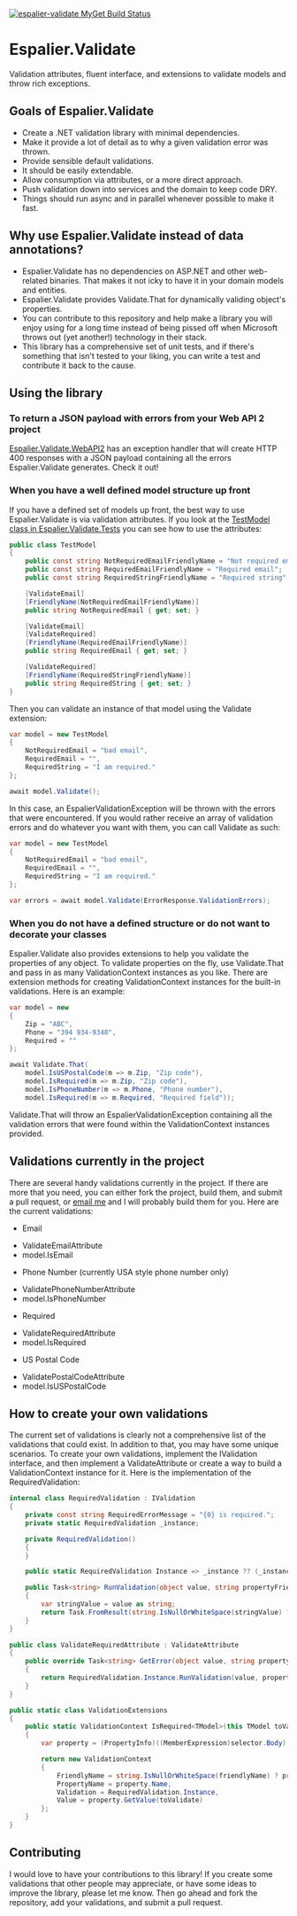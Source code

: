[![espalier-validate MyGet Build Status](https://www.myget.org/BuildSource/Badge/espalier-validate?identifier=46603932-4c46-4d55-9ce5-b5bcb628ac47)](https://www.myget.org/)

# Espalier.Validate

Validation attributes, fluent interface, and extensions to validate models and throw rich exceptions.

## Goals of Espalier.Validate

* Create a .NET validation library with minimal dependencies.
* Make it provide a lot of detail as to why a given validation error was thrown.
* Provide sensible default validations.
* It should be easily extendable.
* Allow consumption via attributes, or a more direct approach.
* Push validation down into services and the domain to keep code DRY.
* Things should run async and in parallel whenever possible to make it fast.

## Why use Espalier.Validate instead of data annotations?

* Espalier.Validate has no dependencies on ASP.NET and other web-related binaries. That makes it not icky to have it in your domain models and entities.
* Espalier.Validate provides Validate.That for dynamically validing object's properties.
* You can contribute to this repository and help make a library you will enjoy using for a long time instead of being pissed off when Microsoft throws out (yet another!) technology in their stack.
* This library has a comprehensive set of unit tests, and if there's something that isn't tested to your liking, you can write a test and contribute it back to the cause.

## Using the library

### To return a JSON payload with errors from your Web API 2 project

[Espalier.Validate.WebAPI2](//github.com/jeremeevans/Espalier.Validate.WebAPI2) has an exception handler that will create HTTP 400 responses with a JSON payload containing all the errors Espalier.Validate generates. Check it out!

### When you have a well defined model structure up front

If you have a defined set of models up front, the best way to use Espalier.Validate is via validation attributes. If you look at the [TestModel class in Espalier.Validate.Tests](//github.com/jeremeevans/Espalier.Validate/blob/master/Espalier.Validate.Tests/ExtensionTests/TestModel.cs) you can see how to use the attributes:

```csharp
public class TestModel
{
    public const string NotRequiredEmailFriendlyName = "Not required email";
    public const string RequiredEmailFriendlyName = "Required email";
    public const string RequiredStringFriendlyName = "Required string";

    [ValidateEmail]
    [FriendlyName(NotRequiredEmailFriendlyName)]
    public string NotRequiredEmail { get; set; }

    [ValidateEmail]
    [ValidateRequired]
    [FriendlyName(RequiredEmailFriendlyName)]
    public string RequiredEmail { get; set; }

    [ValidateRequired]
    [FriendlyName(RequiredStringFriendlyName)]
    public string RequiredString { get; set; }
}
```

Then you can validate an instance of that model using the Validate extension:

```csharp
var model = new TestModel
{
    NotRequiredEmail = "bad email",
    RequiredEmail = "",
    RequiredString = "I am required."
};

await model.Validate();
```

In this case, an EspalierValidationException will be thrown with the errors that were encountered. If you would rather receive an array of validation errors and do whatever you want with them, you can call Validate as such:

```csharp
var model = new TestModel
{
    NotRequiredEmail = "bad email",
    RequiredEmail = "",
    RequiredString = "I am required."
};

var errors = await model.Validate(ErrorResponse.ValidationErrors);
```

### When you do not have a defined structure or do not want to decorate your classes

Espalier.Validate also provides extensions to help you validate the properties of any object. To validate properties on the fly, use Validate.That and pass in as many ValidationContext instances as you like. There are extension methods for creating ValidationContext instances for the built-in validations. Here is an example:

```csharp
var model = new
{
    Zip = "ABC",
    Phone = "394 934-9348",
    Required = ""
};

await Validate.That(
    model.IsUSPostalCode(m => m.Zip, "Zip code"),
    model.IsRequired(m => m.Zip, "Zip code"),
    model.IsPhoneNumber(m => m.Phone, "Phone number"),
    model.IsRequired(m => m.Required, "Required field"));
```

Validate.That will throw an EspalierValidationException containing all the validation errors that were found within the ValidationContext instances provided.

## Validations currently in the project

There are several handy validations currently in the project. If there are more that you need, you can either fork the project, build them, and submit a pull request, or [email me](mailto:jereme@jeremeevans.com) and I will probably build them for you. Here are the current validations:

* Email
 - ValidateEmailAttribute
 - model.IsEmail
* Phone Number (currently USA style phone number only)
 - ValidatePhoneNumberAttribute
 - model.IsPhoneNumber
* Required
 - ValidateRequiredAttribute
 - model.IsRequired
* US Postal Code
 - ValidatePostalCodeAttribute
 - model.IsUSPostalCode

## How to create your own validations

The current set of validations is clearly not a comprehensive list of the validations that could exist. In addition to that, you may have some unique scenarios. To create your own validations, implement the IValidation interface, and then implement a ValidateAttribute or create a way to build a ValidationContext instance for it. Here is the implementation of the RequiredValidation:

```csharp
internal class RequiredValidation : IValidation
{
    private const string RequiredErrorMessage = "{0} is required.";
    private static RequiredValidation _instance;

    private RequiredValidation()
    {
    }

    public static RequiredValidation Instance => _instance ?? (_instance = new RequiredValidation());

    public Task<string> RunValidation(object value, string propertyFriendlyName)
    {
        var stringValue = value as string;
        return Task.FromResult(string.IsNullOrWhiteSpace(stringValue) ? string.Format(RequiredErrorMessage, propertyFriendlyName) : string.Empty);
    }
}

public class ValidateRequiredAttribute : ValidateAttribute
{
    public override Task<string> GetError(object value, string propertyFriendlyName)
    {
        return RequiredValidation.Instance.RunValidation(value, propertyFriendlyName);
    }
}

public static class ValidationExtensions
{
    public static ValidationContext IsRequired<TModel>(this TModel toValidate, Expression<Func<TModel, object>> selector, string friendlyName = null)
    {
        var property = (PropertyInfo)((MemberExpression)selector.Body).Member;

        return new ValidationContext
        {
            FriendlyName = string.IsNullOrWhiteSpace(friendlyName) ? property.Name : friendlyName,
            PropertyName = property.Name,
            Validation = RequiredValidation.Instance,
            Value = property.GetValue(toValidate)
        };
    }
}
```

## Contributing

I would love to have your contributions to this library! If you create some validations that other people may appreciate, or have some ideas to improve the library, please let me know. Then go ahead and fork the repository, add your validations, and submit a pull request.